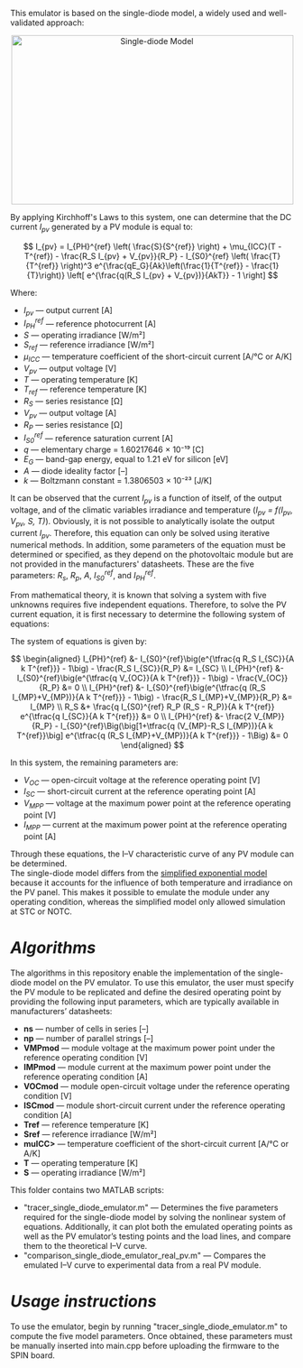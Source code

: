 This emulator is based on the single-diode model, a widely used and well-validated approach:

<p align="center">
<img width="500" height="300" alt="Single-diode Model" src="https://github.com/user-attachments/assets/9f7884e0-ffcf-4c9f-9f6b-d501deca426f" />
</p>

By applying Kirchhoff's Laws to this system, one can determine that the DC current _I<sub>pv</sub>_ generated by a PV module is equal to:

$$ I_{pv} = I_{PH}^{ref} \left( \frac{S}{S^{ref}} \right) + \mu_{ICC}(T - T^{ref}) - \frac{R_S I_{pv} + V_{pv}}{R_P} - I_{S0}^{ref} \left( \frac{T}{T^{ref}} \right)^3 e^{\frac{qE_G}{Ak}\left(\frac{1}{T^{ref}} - \frac{1}{T}\right)} \left[ e^{\frac{q(R_S I_{pv} + V_{pv})}{AkT}} - 1 \right] $$

Where:  

- _I<sub>pv</sub>_ — output current [A]
- _I<sub>PH</sub><sup>ref</sup>_ — reference photocurrent [A]
- _S_ — operating irradiance [W/m²]  
- _S<sub>ref</sub>_ — reference irradiance [W/m²]
- _μ<sub>ICC</sub>_ — temperature coefficient of the short-circuit current [A/°C or A/K] 
- _V<sub>pv</sub>_ — output voltage [V]
- _T_ — operating temperature [K]  
- _T<sub>ref</sub>_ — reference temperature [K]
- _R<sub>S</sub>_ — series resistance [Ω]
- _V<sub>pv</sub>_ — output voltage [A]
- _R<sub>P</sub>_ — series resistance [Ω]
- _I<sub>S0</sub><sup>ref</sup>_ — reference saturation current [A]
- _q_ — elementary charge = 1.60217646 × 10⁻¹⁹ [C]
- _E<sub>G</sub>_ — band-gap energy, equal to 1.21 eV for silicon [eV]   
- _A_ — diode ideality factor [–]   
- _k_ — Boltzmann constant = 1.3806503 × 10⁻²³ [J/K]

It can be observed that the current _I<sub>pv</sub>_ is a function of itself, of the output voltage, and of the climatic variables irradiance and temperature (_I<sub>pv</sub> = f(I<sub>pv</sub>, V<sub>pv</sub>, S, T)_). Obviously, it is not possible to analytically isolate the output current _I<sub>pv</sub>_. Therefore, this equation can only be solved using iterative numerical methods. In addition, some parameters of the equation must be determined or specified, as they depend on the photovoltaic module but are not provided in the manufacturers' datasheets. These are the five parameters: _R<sub>s</sub>_, _R<sub>p</sub>_, _A_, _I<sub>S0</sub><sup>ref</sup>_, and _I<sub>PH</sub><sup>ref</sup>_.

From mathematical theory, it is known that solving a system with five unknowns requires five independent equations. Therefore, to solve the PV current equation, it is first necessary to determine the following system of equations:

The system of equations is given by:

$$
\begin{aligned}
I_{PH}^{ref} &- I_{S0}^{ref}\big(e^{\tfrac{q R_S I_{SC}}{A k T^{ref}}} - 1\big) - \frac{R_S I_{SC}}{R_P} &= I_{SC} \\
I_{PH}^{ref} &- I_{S0}^{ref}\big(e^{\tfrac{q V_{OC}}{A k T^{ref}}} - 1\big) - \frac{V_{OC}}{R_P} &= 0 \\
I_{PH}^{ref} &- I_{S0}^{ref}\big(e^{\tfrac{q (R_S I_{MP}+V_{MP})}{A k T^{ref}}} - 1\big) - \frac{R_S I_{MP}+V_{MP}}{R_P} &= I_{MP} \\
R_S &+ \frac{q I_{S0}^{ref} R_P (R_S - R_P)}{A k T^{ref}} e^{\tfrac{q I_{SC}}{A k T^{ref}}} &= 0 \\
I_{PH}^{ref} &- \frac{2 V_{MP}}{R_P} - I_{S0}^{ref}\Big(\big[1+\tfrac{q (V_{MP}-R_S I_{MP})}{A k T^{ref}}\big] e^{\tfrac{q (R_S I_{MP}+V_{MP})}{A k T^{ref}}} - 1\Big) &= 0
\end{aligned}
$$


In this system, the remaining parameters are:

- _V<sub>OC</sub>_ — open-circuit voltage at the reference operating point [V]  
- _I<sub>SC</sub>_ — short-circuit current at the reference operating point [A]  
- _V<sub>MPP</sub>_ — voltage at the maximum power point at the reference operating point [V]  
- _I<sub>MPP</sub>_ — current at the maximum power point at the reference operating point [A]

Through these equations, the I–V characteristic curve of any PV module can be determined.  
The single-diode model differs from the [simplified exponential model](https://github.com/GCBrito/PV-emulator/tree/main/Simplified%20exponential%20model) because it accounts for the influence of both temperature and irradiance on the PV panel. This makes it possible to emulate the module under any operating condition, whereas the simplified model only allowed simulation at STC or NOTC.

# _Algorithms_

The algorithms in this repository enable the implementation of the single-diode model on the PV emulator.  To use this emulator, the user must specify the PV module to be replicated and define the desired operating point by providing the following input parameters, which are typically available in manufacturers’ datasheets:

- **ns** — number of cells in series [–]  
- **np** — number of parallel strings [–]  
- **VMPmod** — module voltage at the maximum power point under the reference operating condition [V]  
- **IMPmod** — module current at the maximum power point under the reference operating condition [A]  
- **VOCmod** — module open-circuit voltage under the reference operating condition [V]  
- **ISCmod** — module short-circuit current under the reference operating condition [A]  
- **Tref** — reference temperature [K]  
- **Sref** — reference irradiance [W/m²]  
- **muICC>** — temperature coefficient of the short-circuit current [A/°C or A/K]  
- **T** — operating temperature [K]  
- **S** — operating irradiance [W/m²]  

This folder contains two MATLAB scripts:

- "tracer_single_diode_emulator.m" — Determines the five parameters required for the single-diode model by solving the nonlinear system of equations. Additionally, it can plot both the emulated operating points as well as the PV emulator’s testing points and the load lines, and compare them to the theoretical I–V curve.
- "comparison_single_diode_emulator_real_pv.m" — Compares the emulated I–V curve to experimental data from a real PV module.

# _Usage instructions_

To use the emulator, begin by running "tracer_single_diode_emulator.m" to compute the five model parameters. Once obtained, these parameters must be manually inserted into main.cpp before uploading the firmware to the SPIN board.
